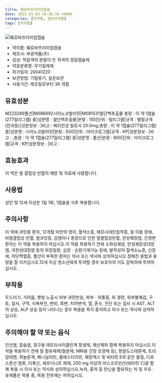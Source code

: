 ```yaml
---
title: 훼로바프리미엄캡슐
date: 2022-01-03 20:36:34 +0800
categories: [의약품, 일반의약품]
tags: [의약품]
---
```

![훼로바프리미엄캡슐](https://nedrug.mfds.go.kr/pbp/cmn/itemImageDownload/149140683129300048)

- 약이름: 훼로바프리미엄캡슐
- 제조사: 부광약품(주)
- 성상: 적갈색의 분말이 든 적색의 경질캡슐제
- 약효분류명: 무기질제제
- 허가일자: 20041220
- 보관방법: 기밀용기, 실온보관
- 사용기간: 제조일로부터 36 개월
## 유효성분
M223289폴산|M086692시아노코발라민|M081531철단백추출물
총량 : 이 약 1캡슐(277밀리그램) 중|성분명 : 철단백추출물|분량 : 155|단위 : 밀리그램|규격 : 별첨규격(전과동)|성분정보 : |비고 : 페리친성 철로서 20.0mg;총량 : 이 약 1캡슐(277밀리그램) 중|성분명 : 시아노코발라민|분량 : 500|단위 : 마이크로그램|규격 : KP|성분정보 : |비고 : ;총량 : 이 약 1캡슐(277밀리그램) 중|성분명 : 폴산|분량 : 800|단위 : 마이크로그램|규격 : KP|성분정보 : |비고 :
## 효능효과
이 약은 철 결핍성 빈혈의 예방 및 치료에 사용합니다.
## 사용법
성인 및 12세 이상은 1일 1회, 1캡슐을 식후 복용합니다.
## 주의사항
이 약에 과민증 환자, 12개월 미만의 영아, 혈색소증, 헤모시데린침착증, 철 이용 장애, 비철결핍성 빈혈, 철과잉증, 감염이나 종양으로 인한 철결핍성빈혈, 만성췌장염, 간경변 환자는 이 약을 복용하지 마십시오.이 약을 복용하기 전에 소화성궤양, 만성궤양성대장염, 국한성대장염 등의 위장질환, 심장ㆍ순환기계기능 장애, 발작성야 혈색소뇨증, 신장애, 저단백혈증, 폴산이 부족한 환자는 의사 또는 약사와 상의하십시오.정해진 용법과 용량을 잘 지키십시오.12세 이상 청소년에게 투여할 경우 보호자의 지도 감독하에 투여하십시오.
## 부작용
두드러기, 가려움, 햇빛 노출시 피부 과민반응, 복부ㆍ위통증, 위 경련, 위부불쾌감, 구토, 설사, 구역, 식욕부진, 변비, 흑변, 치아변색, 열, 혼수, 진단 또는 검사 시 AST, ALT의 상승, ALP 상승 등이 나타나는 경우 복용을 즉각 중지하고 의사 또는 약사와 상의하십시오.
## 주의해야 할 약 또는 음식
인산염, 칼슘염, 경구용 테트라사이클린계 항생제, 제산제와 함께 복용하지 마십시오.이 약을 복용하기 전에 철 함유제제(철분제, MRI용 간장 조영제 등), 항알도스테론제, 트리암테렌, 퀴놀론계, 페니실라민, 콜레스티라민, 췌장엑스 및 비타민 E와 같은 물질, 디포스폰산 염류, 티록신, 세프디니르 제제, 200 mg 이상의 아스코르빈산(비타민 C)을 함께 복용 시 의사 또는 약사와 상의하십시오.녹차, 홍차 등 탄닌을 함유하는 차 및 우유ㆍ유제품은 복용 중, 복용 전후에는 피하십시오.

